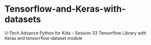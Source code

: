 # Tensorflow-and-Keras-with-datasets
U-Tech Advance Python for Kids - Session 33
Tensorflow Library with Keras and tensorrflow-dataset module 
